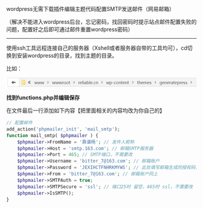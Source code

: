 wordpress无需下载插件编辑主题代码配置SMTP发送邮件（网易邮箱）

（解决不能进入wordpress后台，忘记密码，找回密码时提示站点邮件配置失败的问题，配置好之后即可通过邮件重置wordpress密码）

---------

使用ssh工具远程连接自己的服务器（Xshell或者服务器自带的工具均可），cd切换到安装wordpress的目录，找到主题的目录。

比如：

![image-20220728230532036](https://raw.githubusercontent.com/SAH01/wordpress-img/master/imgs/image-20220728230532036.png)

**找到functions.php并编辑保存**

在文件最后一行添加如下内容【把里面相关的内容均改为你自己的】

```php
// 配置邮件
add_action('phpmailer_init', 'mail_smtp');
function mail_smtp( $phpmailer ) {
    $phpmailer->FromName = '靠谱杨'; // 发件人昵称
    $phpmailer->Host = 'smtp.163.com'; // 邮箱SMTP服务器
    $phpmailer->Port = 465; // SMTP端口，不需要改
    $phpmailer->Username = 'bitter_7@163.com'; // 邮箱账户
    $phpmailer->Password = 'JEXIHCTFNHRKMYWS'; // 此处填写邮箱生成的授权码，不是邮箱登录密码
    $phpmailer->From = 'bitter_7@163.com'; // 邮箱账户同上
    $phpmailer->SMTPAuth = true;
    $phpmailer->SMTPSecure = 'ssl'; // 端口25时 留空，465时 ssl，不需要改
    $phpmailer->IsSMTP();
}
```